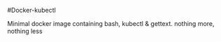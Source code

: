#Docker-kubectl

Minimal docker image containing bash, kubectl & gettext. nothing more, nothing less
